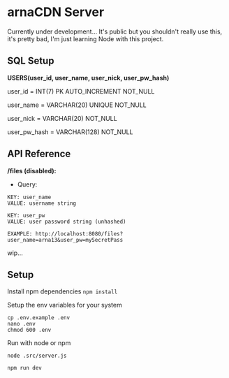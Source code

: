 # arnaCDN Server
Currently under development... It's public but you shouldn't really use this, it's pretty bad, I'm just learning Node with this project.

## SQL Setup
**USERS(user_id, user_name, user_nick, user_pw_hash)**

user_id = INT(7) PK AUTO_INCREMENT NOT_NULL

user_name = VARCHAR(20) UNIQUE NOT_NULL

user_nick = VARCHAR(20) NOT_NULL

user_pw_hash = VARCHAR(128) NOT_NULL

## API Reference
**/files (disabled):**
  - Query:
```
KEY: user_name
VALUE: username string 

KEY: user_pw
VALUE: user password string (unhashed)

EXAMPLE: http://localhost:8080/files?user_name=arna13&user_pw=mySecretPass
```
wip...

## Setup

Install npm dependencies
```npm install```

Setup the env variables for your system
```
cp .env.example .env
nano .env
chmod 600 .env
```

Run with node or npm
```
node .src/server.js
```
```
npm run dev
```
